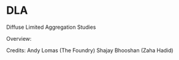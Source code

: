 DLA
===

Diffuse Limited Aggregation Studies

Overview:

Credits:
Andy Lomas (The Foundry)
Shajay Bhooshan (Zaha Hadid)




